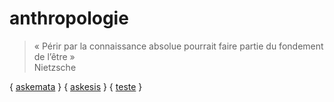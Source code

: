 # anthropologie

> « Périr par la connaissance absolue pourrait faire partie du fondement de l’être »  
> Nietzsche

{ [askemata](askemata.github.io) } { [askesis](askesis.hypotheses.org) } { [teste](http://askemata.github.io/anthropologie/teste/) } 
